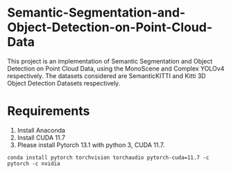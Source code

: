 # Semantic-Segmentation-and-Object-Detection-on-Point-Cloud-Data

This project is an implementation of Semantic Segmentation and Object Detection on Point Cloud Data, using the MonoScene and Complex YOLOv4 respectively. The datasets considered are SemanticKITTI and Kitti 3D Object Detection Datasets respectively. 

# Requirements
1. Install Anaconda 
2. Install CUDA 11.7
3. Please install Pytorch 13.1 with python 3, CUDA 11.7.

`conda install pytorch torchvision torchaudio pytorch-cuda=11.7 -c pytorch -c nvidia`
